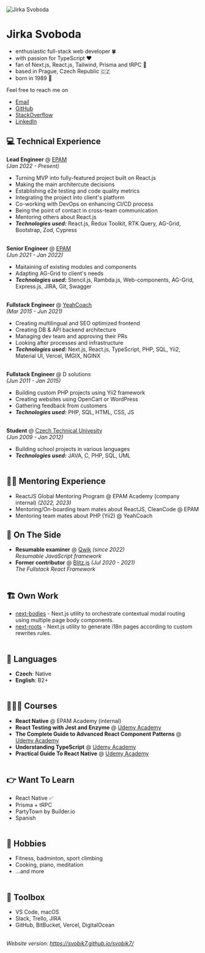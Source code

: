 ![Jirka Svoboda](https://svobik7.github.io/svobik7/jiri-svoboda-avatar.jpg)
# Jirka Svoboda

- enthusiastic full-stack web developer 🍀 
- with passion for TypeScript ❤️ 
- fan of Next.js, React.js, Tailwind, Prisma and tRPC 🚀 
- based in Prague, Czech Republic 🇨🇿
- born in 1989 🎂

Feel free to reach me on 
- [Email](mailto:svobik7@gmail.com)
- [GitHub](https://github.com/svobik7/)
- [StackOverflow](https://stackoverflow.com/users/4610318/jirka-svoboda)
- [LinkedIn](https://www.linkedin.com/in/svobik7)

<div style="page-break-after: always; visibility: hidden"></div>

## 💻 Technical Experience

**Lead Engineer** @ [EPAM](https://www.epam.com/) <br>
_(Jan 2022 - Present)_
  - Turning MVP into fully-featured project built on React.js
  - Making the main architercute decisions
  - Establishing e2e testing and code quality metrics
  - Integrating the project into client's platform
  - Co-working with DevOps on enhancing CI/CD process
  - Being the point of contact in cross-team communication
  - Mentoring others about React.js
  - **_Technologies used:_** React.js, Redux Toolkit, RTK Query, AG-Grid, Bootstrap, Zod, Cypress
<br><br>

**Senior Engineer** @ [EPAM](https://www.epam.com/) <br>
_(Jun 2021 - Jan 2022)_
  - Maitaining of existing modules and components
  - Adapting AG-Grid to client's needs
  - **_Technologies used:_** Stencil.js, Rambda.js, Web-components, AG-Grid, Express.js, JIRA, Git, Swagger
<br><br>

**Fullstack Engineer** @ [YeahCoach](https://www.yeahcoach.com/) <br>
_(Mar 2015 - Jun 2021)_
  - Creating multilingual and SEO optimized frontend
  - Creating DB & API backend architecture
  - Managing dev team and approving their PRs
  - Looking after processes and infrastructure
  - **_Technologies used:_** Next.js, React.js, TypeScript, PHP, SQL, Yii2, Material UI, Vercel, IMGIX, NGINX
<br><br>

**Fullstack Engineer** @ D solutions <br>
_(Jun 2011 - Jan 2015)_
  - Building custom PHP projects using Yii2 framework
  - Creating websites using OpenCart or WordPress
  - Gathering feedback from customers
  - **_Technologies used:_** PHP, SQL, HTML, CSS, JS
<br><br>

**Student** @ [Czech Technical Univesity](https://fel.cvut.cz/en/) <br>
_(Jun 2009 - Jan 2012)_
  - Building school projects in various languages
  - **_Technologies used:_** JAVA, C, PHP, SQL, UML
<br><br>

<div style="page-break-after: always; visibility: hidden"></div>

## 👨‍🏫 Mentoring Experience

- ReactJS Global Mentoring Program @ EPAM Academy (company internal) _(2022, 2023)_
- Mentoring/On-boarding team mates about ReactJS, CleanCode @ EPAM
- Mentoring team mates about PHP (Yii2) @ YeahCoach

## 📌 On The Side

- **Resumable examiner** @ [Qwik](https://qwik.builder.io/) _(since 2022)_ <br>
_Resumable JavaScript framework_
- **Former contributor** @ [Blitz.js](https://github.com/blitz-js/blitz) _(Jul 2020 - 2021)_ <br>
_The Fullstack React Framework_
<br><br>

## 🏗️ Own Work
- [next-bodies](https://github.com/svobik7/next-bodies) - Next.js utility to orchestrate contextual modal routing using multiple page body components.
- [next-roots](https://github.com/svobik7/next-roots) - Next.js utility to generate i18n pages according to custom rewrites rules.
<br><br>

## 💬 Languages

- **Czech**: Native <br>
- **English**: B2+
<br><br>

## 👩🏼‍🎓 Courses

- **React Native** @ EPAM Academy (internal)
- **React Testing with Jest and Enzyme** @ [Udemy Academy](https://www.udemy.com/course/react-testing-with-jest-and-enzyme/)
- **The Complete Guide to Advanced React Component Patterns** @ [Udemy Academy](https://www.udemy.com/course/the-complete-guide-to-advanced-react-patterns/)
- **Understanding TypeScript** @ [Udemy Academy](https://www.udemy.com/course/understanding-typescript/)
- **Practical Guide To React Native** @ [Udemy Academy](https://www.udemy.com/course/react-native-the-practical-guide/)
<br><br>

<div style="page-break-after: always; visibility: hidden"></div>

## 👉 Want To Learn

- React Native ✅
- Prisma + tRPC
- PartyTown by Builder.io
- Spanish
<br><br>

## 🙂 Hobbies

- Fitness, badminton, sport climbing
- Cooking, piano, meditation
- ...and more
<br><br>

## 🧰 Toolbox

- VS Code, macOS
- Slack, Trello, JIRA
- GitHub, BitBucket, Vercel, DigitalOcean
<br><br>

_Website version: https://svobik7.github.io/svobik7/_

<!--
**svobik7/svobik7** is a ✨ _special_ ✨ repository because its `README.md` (this file) appears on your GitHub profile.

Here are some ideas to get you started:

- 🔭 I’m currently working on ...
- 🌱 I’m currently learning ...
- 👯 I’m looking to collaborate on ...
- 🤔 I’m looking for help with ...
- 💬 Ask me about ...
- 📫 How to reach me: ...
- 😄 Pronouns: ...
- ⚡ Fun fact: ...
-->
